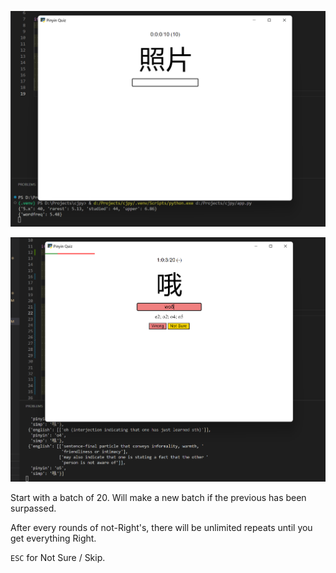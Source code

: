 ![Due quiz](README/due.png)

![New Quiz](README/new.png)

Start with a batch of 20. Will make a new batch if the previous has been surpassed.

After every rounds of not-Right's, there will be unlimited repeats until you get everything Right.

`ESC` for Not Sure / Skip.
